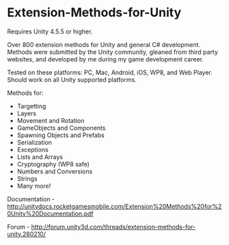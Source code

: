 # Extension-Methods-for-Unity

Requires Unity 4.5.5 or higher.

Over 800 extension methods for Unity and general C# development. Methods were submitted by the Unity community, gleaned from third party websites, and developed by me during my game development career.

Tested on these platforms: PC, Mac, Android, iOS, WP8, and Web Player. Should work on all Unity supported platforms.

Methods for:
* Targetting
* Layers
* Movement and Rotation
* GameObjects and Components
* Spawning Objects and Prefabs
* Serialization
* Exceptions
* Lists and Arrays
* Cryptography (WP8 safe)
* Numbers and Conversions
* Strings
* Many more!

Documentation - http://unitydocs.rocketgamesmobile.com/Extension%20Methods%20for%20Unity%20Documentation.pdf

Forum - http://forum.unity3d.com/threads/extension-methods-for-unity.280210/
